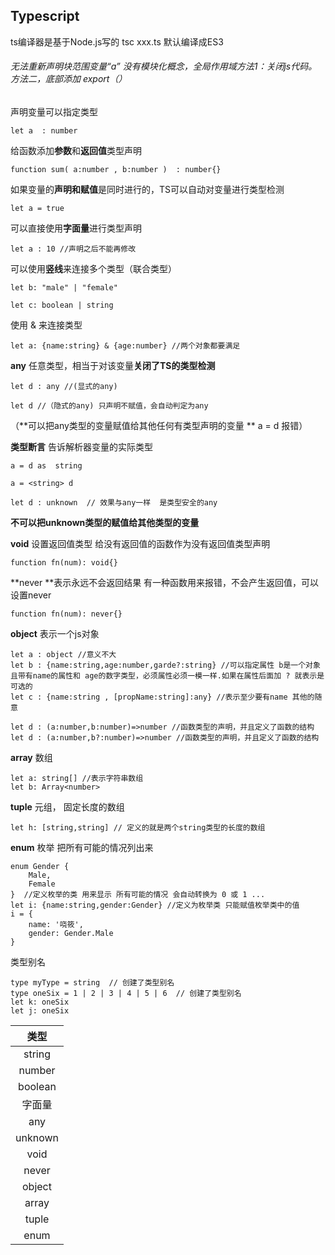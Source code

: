 ## Typescript

ts编译器是基于Node.js写的  tsc  xxx.ts  默认编译成ES3

###### 无法重新声明块范围变量“a”   没有模块化概念，全局作用域方法1：关闭js代码。 方法二，底部添加 export（）

声明变量可以指定类型 

```tsx
let a  : number 
```

给函数添加**参数**和**返回值**类型声明 

```tsx
function sum( a:number , b:number )  : number{}
```

如果变量的**声明和赋值**是同时进行的，TS可以自动对变量进行类型检测 

```tsx
let a = true
```

可以直接使用**字面量**进行类型声明

```tsx
let a : 10 //声明之后不能再修改
```

可以使用**竖线**来连接多个类型（联合类型）

```tsx
let b: "male" | "female" 

let c: boolean | string
```

使用 & 来连接类型 

```tsx
let a: {name:string} & {age:number} //两个对象都要满足
```

**any** 任意类型，相当于对该变量**关闭了TS的类型检测**

```tsx
let d : any //(显式的any) 

let d //（隐式的any) 只声明不赋值，会自动判定为any
```

（**可以把any类型的变量赋值给其他任何有类型声明的变量 ** a = d 报错）

**类型断言**    告诉解析器变量的实际类型

```tsx
a = d as  string

a = <string> d
```

```tsx
let d : unknown  // 效果与any一样  是类型安全的any
```

**不可以把unknown类型的赋值给其他类型的变量**

**void** 设置返回值类型  给没有返回值的函数作为没有返回值类型声明

```tsx
function fn(num): void{}
```

**never **表示永远不会返回结果   有一种函数用来报错，不会产生返回值，可以设置never

```tsx
function fn(num): never{}
```

**object** 表示一个js对象 

```tsx
let a : object //意义不大
let b : {name:string,age:number,garde?:string} //可以指定属性 b是一个对象且带有name的属性和 age的数字类型，必须属性必须一模一样.如果在属性后面加 ? 就表示是可选的
let c : {name:string , [propName:string]:any} //表示至少要有name 其他的随意

let d : (a:number,b:number)=>number //函数类型的声明，并且定义了函数的结构
let d : (a:number,b?:number)=>number //函数类型的声明，并且定义了函数的结构
```

**array** 数组

```tsx
let a: string[] //表示字符串数组
let b: Array<number>
```

**tuple** 元组， 固定长度的数组  

```tsx
let h: [string,string] // 定义的就是两个string类型的长度的数组
```

**enum** 枚举 把所有可能的情况列出来

```tsx
enum Gender {
    Male,
    Female 
}  //定义枚举的类 用来显示 所有可能的情况 会自动转换为 0 或 1 ...
let i: {name:string,gender:Gender} //定义为枚举类 只能赋值枚举类中的值
i = {
    name: '哓筱',
    gender: Gender.Male
}
```

类型别名

```tsx
type myType = string  // 创建了类型别名
type oneSix = 1 | 2 | 3 | 4 | 5 | 6  // 创建了类型别名
let k: oneSix
let j: oneSix
```

|  类型   |
| :-----: |
| string  |
| number  |
| boolean |
| 字面量  |
|   any   |
| unknown |
|  void   |
|  never  |
| object  |
|  array  |
|  tuple  |
|  enum   |





